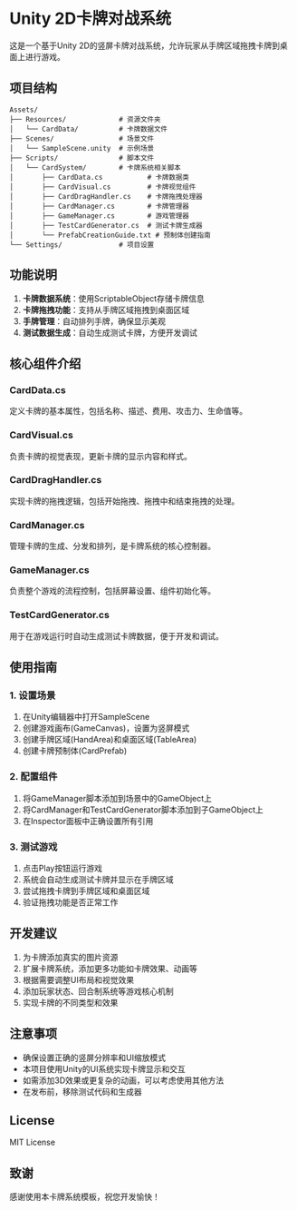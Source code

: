 # Unity 2D卡牌对战系统

这是一个基于Unity 2D的竖屏卡牌对战系统，允许玩家从手牌区域拖拽卡牌到桌面上进行游戏。

## 项目结构

```
Assets/
├── Resources/             # 资源文件夹
│   └── CardData/          # 卡牌数据文件
├── Scenes/                # 场景文件
│   └── SampleScene.unity  # 示例场景
├── Scripts/               # 脚本文件
│   └── CardSystem/        # 卡牌系统相关脚本
│       ├── CardData.cs           # 卡牌数据类
│       ├── CardVisual.cs         # 卡牌视觉组件
│       ├── CardDragHandler.cs    # 卡牌拖拽处理器
│       ├── CardManager.cs        # 卡牌管理器
│       ├── GameManager.cs        # 游戏管理器
│       ├── TestCardGenerator.cs  # 测试卡牌生成器
│       └── PrefabCreationGuide.txt # 预制体创建指南
└── Settings/              # 项目设置
```

## 功能说明

1. **卡牌数据系统**：使用ScriptableObject存储卡牌信息
2. **卡牌拖拽功能**：支持从手牌区域拖拽到桌面区域
3. **手牌管理**：自动排列手牌，确保显示美观
4. **测试数据生成**：自动生成测试卡牌，方便开发调试

## 核心组件介绍

### CardData.cs
定义卡牌的基本属性，包括名称、描述、费用、攻击力、生命值等。

### CardVisual.cs
负责卡牌的视觉表现，更新卡牌的显示内容和样式。

### CardDragHandler.cs
实现卡牌的拖拽逻辑，包括开始拖拽、拖拽中和结束拖拽的处理。

### CardManager.cs
管理卡牌的生成、分发和排列，是卡牌系统的核心控制器。

### GameManager.cs
负责整个游戏的流程控制，包括屏幕设置、组件初始化等。

### TestCardGenerator.cs
用于在游戏运行时自动生成测试卡牌数据，便于开发和调试。

## 使用指南

### 1. 设置场景

1. 在Unity编辑器中打开SampleScene
2. 创建游戏画布(GameCanvas)，设置为竖屏模式
3. 创建手牌区域(HandArea)和桌面区域(TableArea)
4. 创建卡牌预制体(CardPrefab)

### 2. 配置组件

1. 将GameManager脚本添加到场景中的GameObject上
2. 将CardManager和TestCardGenerator脚本添加到子GameObject上
3. 在Inspector面板中正确设置所有引用

### 3. 测试游戏

1. 点击Play按钮运行游戏
2. 系统会自动生成测试卡牌并显示在手牌区域
3. 尝试拖拽卡牌到手牌区域和桌面区域
4. 验证拖拽功能是否正常工作

## 开发建议

1. 为卡牌添加真实的图片资源
2. 扩展卡牌系统，添加更多功能如卡牌效果、动画等
3. 根据需要调整UI布局和视觉效果
4. 添加玩家状态、回合制系统等游戏核心机制
5. 实现卡牌的不同类型和效果

## 注意事项

- 确保设置正确的竖屏分辨率和UI缩放模式
- 本项目使用Unity的UI系统实现卡牌显示和交互
- 如需添加3D效果或更复杂的动画，可以考虑使用其他方法
- 在发布前，移除测试代码和生成器

## License

MIT License

## 致谢

感谢使用本卡牌系统模板，祝您开发愉快！